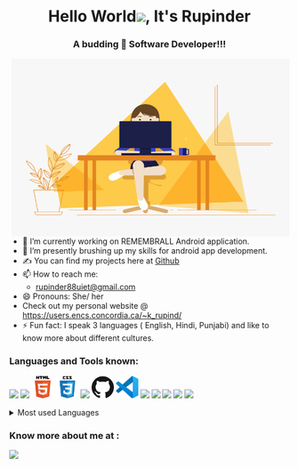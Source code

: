 <h1 align="center">Hello World<img src="https://raw.githubusercontent.com/MartinHeinz/MartinHeinz/master/wave.gif" width="30px">, It's Rupinder</h1>
<h3 align="center">A budding 🌱 Software Developer!!! </h3>
<img align="right" alt="GIF" src="https://github.com/Rkaur2007/Rkaur2007/blob/main/code.gif" width="500" height="320" />

- 🔭 I’m currently working on REMEMBRALL Android application.
- 🌱 I’m presently brushing up my skills for android app development.
- ✍ You can find my projects here at <a href="https://github.com/Rkaur2007/" target="_blank">Github</a>
- 📫 How to reach me: 
  <ul>
    <li><a href="mailto:rupinder88uiet@gmail.com">rupinder88uiet@gmail.com</a></li>
  </ul>
- 😄 Pronouns: She/ her
- Check out my personal website @ <a href="https://users.encs.concordia.ca/~k_rupind/">https://users.encs.concordia.ca/~k_rupind/</a>
- ⚡ Fun fact: I speak 3 languages ( English, Hindi, Punjabi) and like to know more about different cultures.
### Languages and Tools known:
<p align ="left">
<img src="https://img.icons8.com/color/48/000000/java-coffee-cup-logo.png" width="40px" />
<img src="https://user-images.githubusercontent.com/42747200/46140125-da084900-c26d-11e8-8ea7-c45ae6306309.png" width="40px"/ >
<img src="https://raw.githubusercontent.com/github/explore/80688e429a7d4ef2fca1e82350fe8e3517d3494d/topics/html/html.png" width="40px" />
<img src="https://raw.githubusercontent.com/github/explore/80688e429a7d4ef2fca1e82350fe8e3517d3494d/topics/css/css.png" width="40px"/> 
<img src="https://img.icons8.com/fluent/50/000000/mysql-logo.png" width="40px" />
<img src="https://raw.githubusercontent.com/github/explore/78df643247d429f6cc873026c0622819ad797942/topics/github/github.png"  width="40px" />
<img src="https://raw.githubusercontent.com/github/explore/80688e429a7d4ef2fca1e82350fe8e3517d3494d/topics/visual-studio-code/visual-studio-code.png" width="40px"  />
<img src="https://techcrunch.com/wp-content/uploads/2020/10/image9.png" width="40px"/>
 <img src="https://user-images.githubusercontent.com/11943860/46922529-b28cdc80-cfe0-11e8-9aec-0091161d3599.png" width="40px"/>
<img src = "https://camo.githubusercontent.com/adf3e91290a5b76dd3e45b9f8354979115d3e459b40ff4a6a4e404366dfe841c/68747470733a2f2f646c322e6d61637570646174652e636f6d2f696d616765732f69636f6e733235362f31363934352e706e673f643d31353139373731303331" width="40px"/>
<img src="https://img.icons8.com/color/48/000000/firebase.png" width="40px" />
<img src="https://upload.wikimedia.org/wikipedia/commons/d/d7/Buggie.svg" width="40px"/>
  
  <details>
       <summary>Most used Languages</summary>
       <img align="left" alt="Rupinder's GitHub Top Languages" src="https://github-readme-stats.vercel.app/api/top-langs/?username=Rkaur2007" />
       <b>Note:</b> Top languages is only a metric of the languages my public code consists of and doesn't reflect experience or skill level.
    </details>
    
  ### Know more about me at :
<a href=" https://www.linkedin.com/in/rupinder-kaur-57381019a/" target="_blank"><img src="https://img.icons8.com/fluent/48/000000/linkedin.png"/></a>
